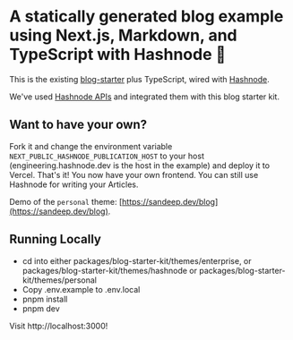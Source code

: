 # A statically generated blog example using Next.js, Markdown, and TypeScript with Hashnode 💫

This is the existing [blog-starter](https://github.com/vercel/next.js/tree/canary/examples/blog-starter) plus TypeScript, wired with [Hashnode](https://hashnode.com).

We've used [Hashnode APIs](https://apidocs.hashnode.com) and integrated them with this blog starter kit.

## Want to have your own?

Fork it and change the environment variable `NEXT_PUBLIC_HASHNODE_PUBLICATION_HOST` to your host (engineering.hashnode.dev is the host in the example) and deploy it to Vercel. That's it! You now have your own frontend. You can still use Hashnode for writing your Articles.

Demo of the `personal` theme: [https://sandeep.dev/blog](https://sandeep.dev/blog).

## Running Locally

- cd into either packages/blog-starter-kit/themes/enterprise, or packages/blog-starter-kit/themes/hashnode or packages/blog-starter-kit/themes/personal
- Copy .env.example to .env.local
- pnpm install
- pnpm dev

Visit http://localhost:3000!
